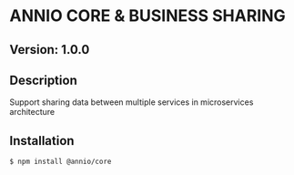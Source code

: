# ANNIO CORE & BUSINESS SHARING


## Version: 1.0.0

## Description

Support sharing data between multiple services in microservices architecture

## Installation

```
$ npm install @annio/core
```
